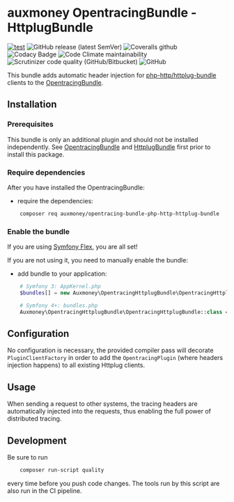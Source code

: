 # auxmoney OpentracingBundle - HttplugBundle

[![test](https://github.com/auxmoney/OpentracingBundle-HttplugBundle/workflows/test/badge.svg)](https://github.com/auxmoney/OpentracingBundle-HttplugBundle/actions?query=workflow%3Atest)
![GitHub release (latest SemVer)](https://img.shields.io/github/v/release/auxmoney/OpentracingBundle-HttplugBundle)
![Coveralls github](https://img.shields.io/coveralls/github/auxmoney/OpentracingBundle-HttplugBundle)
![Codacy Badge](https://app.codacy.com/project/badge/Grade/7c97ba1b79f34f27a3a520a525d95da9)
![Code Climate maintainability](https://img.shields.io/codeclimate/maintainability/auxmoney/OpentracingBundle-HttplugBundle)
![Scrutinizer code quality (GitHub/Bitbucket)](https://img.shields.io/scrutinizer/quality/g/auxmoney/OpentracingBundle-HttplugBundle)
![GitHub](https://img.shields.io/github/license/auxmoney/OpentracingBundle-HttplugBundle)

This bundle adds automatic header injection for [php-http/httplug-bundle](https://github.com/php-http/HttplugBundle) clients to the [OpentracingBundle](https://github.com/auxmoney/OpentracingBundle-core).

## Installation

### Prerequisites

This bundle is only an additional plugin and should not be installed independently. See 
[OpentracingBundle](https://github.com/auxmoney/OpentracingBundle-core#installation) and [HttplugBundle](https://github.com/php-http/HttplugBundle) first prior to install this package.

### Require dependencies

After you have installed the OpentracingBundle:

* require the dependencies:

```bash
    composer req auxmoney/opentracing-bundle-php-http-httplug-bundle
```

### Enable the bundle

If you are using [Symfony Flex](https://github.com/symfony/flex), you are all set!

If you are not using it, you need to manually enable the bundle:

* add bundle to your application:

```php
    # Symfony 3: AppKernel.php
    $bundles[] = new Auxmoney\OpentracingHttplugBundle\OpentracingHttplugBundle();
```

```php
    # Symfony 4+: bundles.php
    Auxmoney\OpentracingHttplugBundle\OpentracingHttplugBundle::class => ['all' => true],
```

## Configuration

No configuration is necessary, the provided compiler pass will decorate `PluginClientFactory` in order to add the `OpentracingPlugin` (where headers injection happens) to all existing Httplug clients.

## Usage

When sending a request to other systems, the tracing headers are automatically injected into the requests, thus enabling the full power of distributed tracing.

## Development

Be sure to run

```bash
    composer run-script quality
```

every time before you push code changes. The tools run by this script are also run in the CI pipeline.
